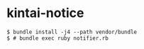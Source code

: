 # kintai-notice

```
$ bundle install -j4 --path vendor/bundle
$ # bundle exec ruby notifier.rb
```
